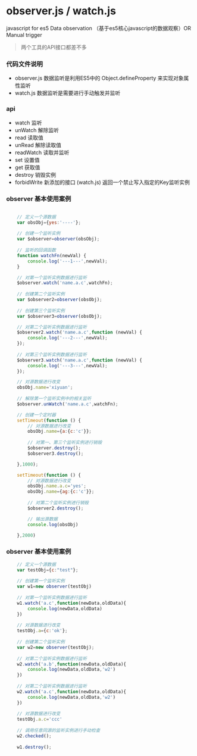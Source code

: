 # observer.js / watch.js
javascript for es5 Data observation （基于es5核心javascript的数据观察）OR Manual trigger

> 两个工具的API接口都差不多

### 代码文件说明
- observer.js   数据监听是利用ES5中的 Object.defineProperty 来实现对象属性监听
- watch.js      数据监听是需要进行手动触发并监听


### api

- watch     监听
- unWatch   解除监听
- read      读取值
- unRead    解除读取值
- readWatch 读取并监听
- set       设置值
- get       获取值
- destroy   销毁实例
- forbidWrite 新添加的接口 (watch.js)  返回一个禁止写入指定的Key监听实例

### observer 基本使用案例

``` javascript

    // 定义一个源数据
	var obsObj={yes:'----'};
	
	// 创建一个监听实例
    var $observer=observer(obsObj);
    
    // 监听的回调函数
    function watchFn(newVal) {
        console.log('---1---',newVal);
    }

    // 对第一个监听实例数据进行监听
    $observer.watch('name.a.c',watchFn);
    
    // 创建第二个监听实例
    var $observer2=observer(obsObj);
    
    // 创建第三个监听实例
    var $observer3=observer(obsObj);

    // 对第二个监听实例数据进行监听
    $observer2.watch('name.a.c',function (newVal) {
        console.log('---2---',newVal);
    });
    
    // 对第三个监听实例数据进行监听
    $observer3.watch('name.a.c',function (newVal) {
        console.log('---3---',newVal);
    });

    // 对源数据进行改变
    obsObj.name='xiyuan';
    
    // 解除第一个监听实例中的相关监听
    $observer.unWatch('name.a.c',watchFn);

    // 创建一个定时器
    setTimeout(function () {
        // 对源数据进行改变
        obsObj.name={a:{c:'c'}};
        
        // 对第一、第三个监听实例进行销毁
        $observer.destroy();
        $observer3.destroy();

    },1000);

    setTimeout(function () {
        // 对源数据进行改变
        obsObj.name.a.c='yes';
        obsObj.name={ag:{c:'c'}};
        
        // 对第二个监听实例进行销毁
        $observer2.destroy();

        // 输出源数据
        console.log(obsObj)

    },2000)
```

### observer 基本使用案例

``` javascript
    // 定义一个源数据
    var testObj={c:"test"};
    
    // 创建第一个监听实例
    var w1=new observer(testObj)
    
    // 对第一个监听实例数据进行监听
    w1.watch('a.c',function(newData,oldData){
    	console.log(newData,oldData)
    })
    
    // 对源数据进行改变
    testObj.a={c:'ok'};
    
    // 创建第二个监听实例
    var w2=new observer(testObj);
    
    // 对第二个监听实例数据进行监听
    w2.watch('a.b',function(newData,oldData){
    	console.log(newData,oldData,'w2')
    })
    
    // 对第二个监听实例数据进行监听
    w2.watch('a.c',function(newData,oldData){
    	console.log(newData,oldData,'w2')
    })
    
    // 对源数据进行改变
    testObj.a.c='ccc'
    
    // 调用任意同源的监听实例进行手动检查
    w2.checked();
    
    w1.destroy();
```